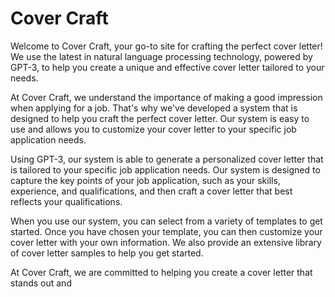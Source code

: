 # Cover Craft

Welcome to Cover Craft, your go-to site for crafting the perfect cover letter! We use the latest in natural language processing technology, powered by GPT-3, to help you create a unique and effective cover letter tailored to your needs.

At Cover Craft, we understand the importance of making a good impression when applying for a job. That's why we've developed a system that is designed to help you craft the perfect cover letter. Our system is easy to use and allows you to customize your cover letter to your specific job application needs.

Using GPT-3, our system is able to generate a personalized cover letter that is tailored to your specific job application needs. Our system is designed to capture the key points of your job application, such as your skills, experience, and qualifications, and then craft a cover letter that best reflects your qualifications.

When you use our system, you can select from a variety of templates to get started. Once you have chosen your template, you can then customize your cover letter with your own information. We also provide an extensive library of cover letter samples to help you get started.

At Cover Craft, we are committed to helping you create a cover letter that stands out and